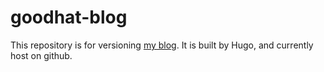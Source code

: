 # goodhat-blog

This repository is for versioning [my blog](https://goodhat.space). It is built by Hugo, and currently host on github.
